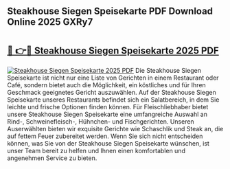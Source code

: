 ## Steakhouse Siegen Speisekarte PDF Download Online 2025 GXRy7

# <h2><a href="http://gc9t1pa.nevu.top/?p=Steakhouse+Siegen+Speisekarte">🔗 👉🔴 Steakhouse Siegen Speisekarte 2025 PDF</a></h2>

[![Steakhouse Siegen Speisekarte 2025 PDF](https://i.imgur.com/dBaPXMq.png)](http://gc9t1pa.nevu.top/?p=Steakhouse+Siegen+Speisekarte)
Die Steakhouse Siegen Speisekarte ist nicht nur eine Liste von Gerichten in einem Restaurant oder Café, sondern bietet auch die Möglichkeit, ein köstliches und für Ihren Geschmack geeignetes Gericht auszuwählen. Auf der Steakhouse Siegen Speisekarte unseres Restaurants befindet sich ein Salatbereich, in dem Sie leichte und frische Optionen finden können. Für Fleischliebhaber bietet unsere Steakhouse Siegen Speisekarte eine umfangreiche Auswahl an Rind-, Schweinefleisch-, Hühnchen- und Fischgerichten. Unseren Auserwählten bieten wir exquisite Gerichte wie Schaschlik und Steak an, die auf fettem Feuer zubereitet werden. Wenn Sie sich nicht entscheiden können, was Sie von der Steakhouse Siegen Speisekarte wünschen, ist unser Team bereit zu helfen und Ihnen einen komfortablen und angenehmen Service zu bieten.
